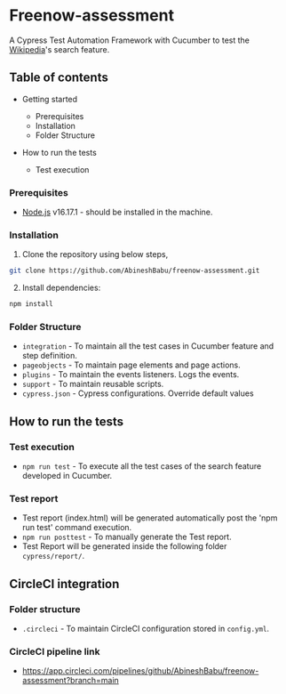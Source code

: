 # Freenow-assessment

A Cypress Test Automation Framework with Cucumber to test the [Wikipedia](https://www.wikipedia.org/)'s search feature.

## Table of contents

* Getting started
  * Prerequisites
  * Installation
  * Folder Structure
  
* How to run the tests
  * Test execution
  
### Prerequisites

- [Node.js](https://nodejs.org/) v16.17.1 - should be installed in the machine.


### Installation

 1) Clone the repository using below steps,

 ```sh
 git clone https://github.com/AbineshBabu/freenow-assessment.git
 ```

 2) Install dependencies:

 ```sh
 npm install
 ```
 
### Folder Structure

- `integration` - To maintain all the test cases in Cucumber feature and step definition.
- `pageobjects` - To maintain page elements and page actions.
- `plugins` - To maintain the events listeners. Logs the events.
- `support` - To maintain reusable scripts.
- `cypress.json` - Cypress configurations. Override default values

## How to run the tests

  ### Test execution
 - `npm run test` - To execute all the test cases of the search feature developed in Cucumber.

 ### Test report
   - Test report (index.html) will be generated automatically post the 'npm run test' command execution.
   - `npm run posttest` - To manually generate the Test report.
   - Test Report will be generated inside the following folder `cypress/report/`.


## CircleCI integration

  ### Folder structure
 - `.circleci` - To maintain CircleCI configuration stored in `config.yml`.

  ### CircleCI pipeline link
 - https://app.circleci.com/pipelines/github/AbineshBabu/freenow-assessment?branch=main
